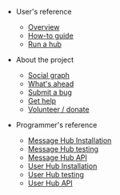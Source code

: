   
- User's reference

  - [Overview](README.md)
  - [How-to guide](users-guide.md)
  - [Run a hub](message-hub-registration.md)

- About the project

  - [Social graph](how-it-works.md)
  - [What's ahead](roadmap.md)
  - [Submit a bug](bugs.md)
  - [Get help](help.md)
  - [Volunteer / donate](helping-out.md)

- Programmer's reference

  - [Message Hub Installation](install-message-hub.md)
  - [Message Hub testing](testing-message-hub.md)
  - [Message Hub API](api-message-hub.md)
  - [User Hub Installation](install-user-hub.md)
  - [User Hub testing](testing-user-hub.md)
  - [User Hub API](api-user-hub.md)
 

